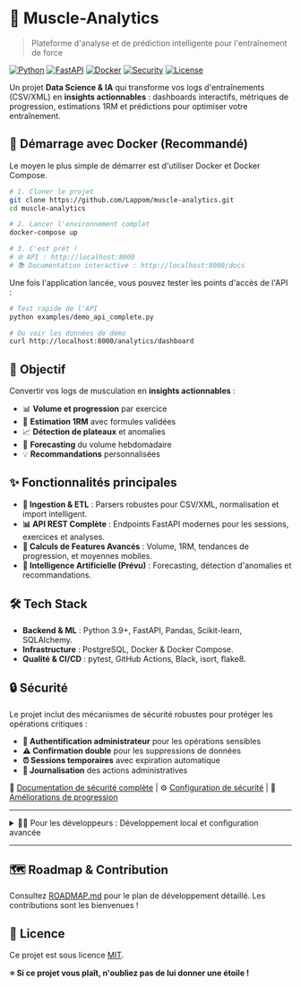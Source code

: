 # 💪 Muscle-Analytics

> Plateforme d'analyse et de prédiction intelligente pour l'entraînement de force

[![Python](https://img.shields.io/badge/Python-3.9+-blue.svg)](https://python.org)
[![FastAPI](https://img.shields.io/badge/FastAPI-0.100+-green.svg)](https://fastapi.tiangolo.com)
[![Docker](https://img.shields.io/badge/Docker-Ready-blue.svg)](https://docker.com)
[![Security](https://img.shields.io/badge/Security-Enhanced-green.svg)](docs/SECURITY_IMPROVEMENTS.md)
[![License](https://img.shields.io/badge/License-MIT-yellow.svg)](LICENSE)

Un projet **Data Science & IA** qui transforme vos logs d'entraînements (CSV/XML) en **insights actionnables** : dashboards interactifs, métriques de progression, estimations 1RM et prédictions pour optimiser votre entraînement.

## 🚀 Démarrage avec Docker (Recommandé)

Le moyen le plus simple de démarrer est d'utiliser Docker et Docker Compose.

```bash
# 1. Cloner le projet
git clone https://github.com/Lappom/muscle-analytics.git
cd muscle-analytics

# 2. Lancer l'environnement complet
docker-compose up

# 3. C'est prêt !
# 🌐 API : http://localhost:8000
# 📚 Documentation interactive : http://localhost:8000/docs
```

Une fois l'application lancée, vous pouvez tester les points d'accès de l'API :

```bash
# Test rapide de l'API
python examples/demo_api_complete.py

# Ou voir les données de démo
curl http://localhost:8000/analytics/dashboard
```

## 🎯 Objectif

Convertir vos logs de musculation en **insights actionnables** :

-   📊 **Volume et progression** par exercice
-   🎯 **Estimation 1RM** avec formules validées
-   📈 **Détection de plateaux** et anomalies
-   🔮 **Forecasting** du volume hebdomadaire
-   💡 **Recommandations** personnalisées

## ✨ Fonctionnalités principales

-   **🔄 Ingestion & ETL** : Parsers robustes pour CSV/XML, normalisation et import intelligent.
-   **📊 API REST Complète** : Endpoints FastAPI modernes pour les sessions, exercices et analyses.
-   **🧮 Calculs de Features Avancés** : Volume, 1RM, tendances de progression, et moyennes mobiles.
-   **🤖 Intelligence Artificielle (Prévu)** : Forecasting, détection d'anomalies et recommandations.

## 🛠️ Tech Stack

-   **Backend & ML** : Python 3.9+, FastAPI, Pandas, Scikit-learn, SQLAlchemy.
-   **Infrastructure** : PostgreSQL, Docker & Docker Compose.
-   **Qualité & CI/CD** : pytest, GitHub Actions, Black, isort, flake8.

## 🔒 Sécurité

Le projet inclut des mécanismes de sécurité robustes pour protéger les opérations critiques :

-   **🔐 Authentification administrateur** pour les opérations sensibles
-   **⚠️ Confirmation double** pour les suppressions de données
-   **⏰ Sessions temporaires** avec expiration automatique
-   **📝 Journalisation** des actions administratives

📖 [Documentation de sécurité complète](docs/SECURITY_IMPROVEMENTS.md) |
⚙️ [Configuration de sécurité](docs/SECURITY_CONFIG.md) |
📅 [Améliorations de progression](docs/PROGRESSION_IMPROVEMENTS.md)

---

<details>
<summary>👨‍💻 Pour les développeurs : Développement local et configuration avancée</summary>

### 🔧 Développement Local (Sans Docker)

Si vous préférez travailler sans Docker, vous pouvez configurer un environnement local.

```bash
# 1. Créer un environnement virtuel et l'activer
python -m venv venv
# Windows
venv\Scripts\activate
# macOS/Linux
source venv/bin/activate

# 2. Installer les dépendances
pip install -r requirements-dev.txt

# 3. Configurer les bases de données (dev et test)
# Ce script crée les BDD si elles n'existent pas
python scripts/setup_databases.py

# 4. Lancer les tests pour valider la configuration
pytest

# 5. Démarrer l'API en mode développement
uvicorn src.api.main:app --reload
```

### 🔒 Gestion des environnements

Le projet est conçu pour fonctionner dans différents environnements (`dev`, `test`, `docker`). La configuration est gérée via des variables d'environnement.

1.  **Copiez le fichier d'exemple** : `cp .env.example .env`
2.  **Modifiez `.env`** : Adaptez les variables à votre configuration locale (ports, mots de passe, etc.).

Le module `src/config/database.py` lit ce fichier `.env` pour configurer la connexion à la base de données appropriée en fonction du contexte.

### 🧪 Tests

Lancez les tests pour vous assurer que tout fonctionne comme prévu.

```bash
# Lancer tous les tests avec la couverture de code
pytest --cov=src --cov-report=html

# Lancer un fichier de test spécifique
pytest tests/test_api_endpoints.py -v
```

### 🗂️ Structure du projet

```
muscle-analytics/
├── src/                    # Code source principal
│   ├── api/                # API FastAPI
│   ├── config/             # Configuration (gestion des environnements)
│   ├── database.py         # Module de connexion DB
│   ├── etl/                # Pipeline ETL
│   └── features/           # Calculs de features
├── tests/                  # Tests unitaires et d'intégration
├── examples/               # Scripts de démonstration
├── notebooks/              # Analyses EDA
├── docker-compose.yml      # Environnement Docker
└── .env.example            # Template de configuration
```

</details>

---

## 🗺️ Roadmap & Contribution

Consultez [ROADMAP.md](ROADMAP.md) pour le plan de développement détaillé. Les contributions sont les bienvenues !

## 📄 Licence

Ce projet est sous licence [MIT](LICENSE).

**⭐ Si ce projet vous plaît, n'oubliez pas de lui donner une étoile !**

